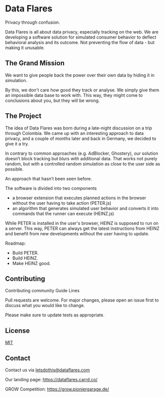 # Data Flares
Privacy through confusion.

Data Flares is all about data privacy, especially tracking on the web. We are developing a software solution for simulated consumer behavior to deflect behavioral analysis and its outcome. Not preventing the flow of data - but making it unusable. 

## The Grand Mission
We want to give people back the power over their own data by hiding it in simulation.

By this, we don't care how good they track or analyse. We simply give them an impossible data base to work with. This way, they might come to conclusions about you, but they will be wrong.

## The Project
The idea of Data Flares was born during a late-night discussion on a trip through Colombia. We came up with an interesting approach to data privacy, and a couple of months later and back in Germany, we decided to give it a try.

In contrary to common approaches (e.g. AdBlocker, Ghostery), our solution doesn’t block tracking but blurs with additional data. That works not purely random, but with a controlled random simulation as close to the user side as possible.

An approach that hasn’t been seen before.

The software is divided into two components

- a browser extension that executes planned actions in the browser without the user having to take action (PETER.js)
- an algorithm that generates simulated user behavior and converts it into commands that the runner can execute (HEINZ.js)

While PETER is installed in the user's browser, HEINZ is supposed to run on a server. This way, PETER can always get the latest instructions from HEINZ and benefit from new developments without the user having to update.

Roadmap:

- Build PETER.
- Build HEINZ.
- Make HEINZ good.

## Contributing 

Contributing
community
Guide Lines

Pull requests are welcome. For major changes, please open an issue first to discuss what you would like to change.

Please make sure to update tests as appropriate.

## License

[MIT](https://choosealicense.com/licenses/mit/)

## Contact
Contact us via [letsdothis@dataflares.com](mailto:letsdothis@dataflares.com)

Our landing page: https://dataflares.carrd.co/

GROW Competition: https://grow.pioniergarage.de/

<!--
**DataFlares/DataFlares** is a ✨ _special_ ✨ repository because its `README.md` (this file) appears on your GitHub profile.

Here are some ideas to get you started:

- 🔭 I’m currently working on ...
- 🌱 I’m currently learning ...
- 👯 I’m looking to collaborate on ...
- 🤔 I’m looking for help with ...
- 💬 Ask me about ...
- 📫 How to reach me: ...
- 😄 Pronouns: ...
- ⚡ Fun fact: ...
-->
